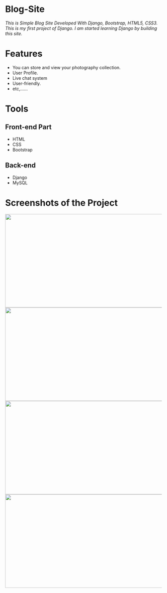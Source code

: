 # Blog-Site
*This is Simple Blog Site Developed With Django, Bootstrap, HTML5, CSS3. This is my first project of Django. I am started learning Django by building this site.*

# Features
* You can store and view your photography collection.
* User Profile.
* Live chat system
* User-friendly.
* etc,......

# Tools
## Front-end Part
* HTML
* CSS
* Bootstrap
## Back-end
* Django
* MySQL


# Screenshots of the Project
<p align="center">
  <img width="660" height="300" src="static/image/a.png">
  <img width="660" height="300" src="static/image/b.png">
  <img width="660" height="300" src="static/image/c.png">
  <img width="660" height="300" src="static/image/d.png">
</p>




